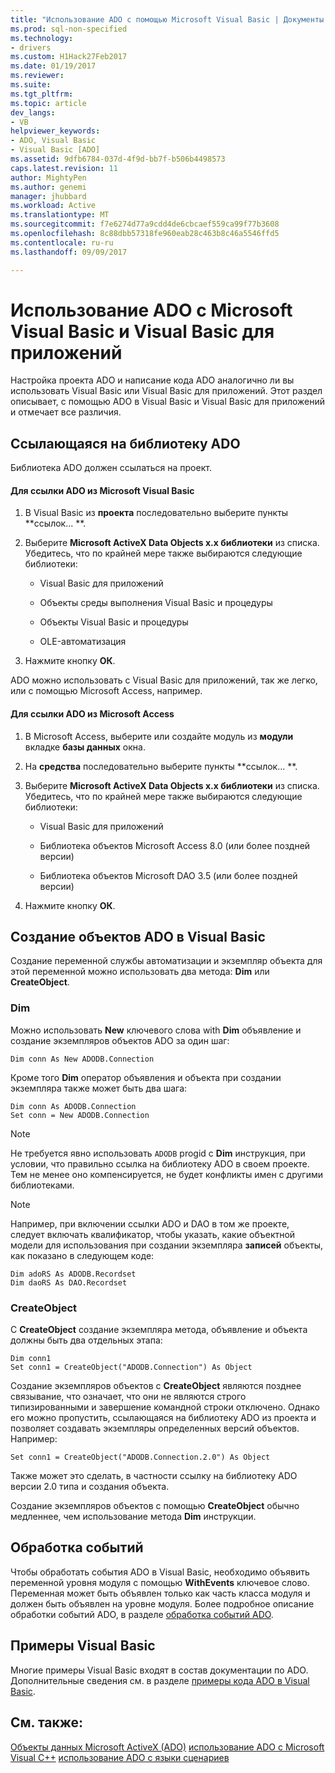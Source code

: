 ```yaml
---
title: "Использование ADO с помощью Microsoft Visual Basic | Документы Microsoft"
ms.prod: sql-non-specified
ms.technology:
- drivers
ms.custom: H1Hack27Feb2017
ms.date: 01/19/2017
ms.reviewer: 
ms.suite: 
ms.tgt_pltfrm: 
ms.topic: article
dev_langs:
- VB
helpviewer_keywords:
- ADO, Visual Basic
- Visual Basic [ADO]
ms.assetid: 9dfb6784-037d-4f9d-bb7f-b506b4498573
caps.latest.revision: 11
author: MightyPen
ms.author: genemi
manager: jhubbard
ms.workload: Active
ms.translationtype: MT
ms.sourcegitcommit: f7e6274d77a9cdd4de6cbcaef559ca99f77b3608
ms.openlocfilehash: 8c88dbb57318fe960eab28c463b8c46a5546ffd5
ms.contentlocale: ru-ru
ms.lasthandoff: 09/09/2017

---
```

# <a name="using-ado-with-microsoft-visual-basic-and-visual-basic-for-applications"></a>Использование ADO с Microsoft Visual Basic и Visual Basic для приложений
Настройка проекта ADO и написание кода ADO аналогично ли вы использовать Visual Basic или Visual Basic для приложений. Этот раздел описывает, с помощью ADO в Visual Basic и Visual Basic для приложений и отмечает все различия.

## <a name="referencing-the-ado-library"></a>Ссылающаяся на библиотеку ADO
 Библиотека ADO должен ссылаться на проект.

#### <a name="to-reference-ado-from-microsoft-visual-basic"></a>Для ссылки ADO из Microsoft Visual Basic

1.  В Visual Basic из **проекта** последовательно выберите пункты **ссылок... **.

2.  Выберите **Microsoft ActiveX Data Objects x.x библиотеки** из списка. Убедитесь, что по крайней мере также выбираются следующие библиотеки:

    -   Visual Basic для приложений

    -   Объекты среды выполнения Visual Basic и процедуры

    -   Объекты Visual Basic и процедуры

    -   OLE-автоматизация

3.  Нажмите кнопку **ОК**.

 ADO можно использовать с Visual Basic для приложений, так же легко, или с помощью Microsoft Access, например.

#### <a name="to-reference-ado-from-microsoft-access"></a>Для ссылки ADO из Microsoft Access

1.  В Microsoft Access, выберите или создайте модуль из **модули** вкладке **базы данных** окна.

2.  На **средства** последовательно выберите пункты **ссылок... **.

3.  Выберите **Microsoft ActiveX Data Objects x.x библиотеки** из списка. Убедитесь, что по крайней мере также выбираются следующие библиотеки:

    -   Visual Basic для приложений

    -   Библиотека объектов Microsoft Access 8.0 (или более поздней версии)

    -   Библиотека объектов Microsoft DAO 3.5 (или более поздней версии)

4.  Нажмите кнопку **ОК**.

## <a name="creating-ado-objects-in-visual-basic"></a>Создание объектов ADO в Visual Basic
 Создание переменной службы автоматизации и экземпляр объекта для этой переменной можно использовать два метода: **Dim** или **CreateObject**.

### <a name="dim"></a>Dim
 Можно использовать **New** ключевого слова with **Dim** объявление и создание экземпляров объектов ADO за один шаг:

```
Dim conn As New ADODB.Connection
```

 Кроме того **Dim** оператор объявления и объекта при создании экземпляра также может быть два шага:

```
Dim conn As ADODB.Connection
Set conn = New ADODB.Connection
```

> [!NOTE]
>  Не требуется явно использовать `ADODB` progid с **Dim** инструкция, при условии, что правильно ссылка на библиотеку ADO в своем проекте. Тем не менее оно компенсируется, не будет конфликты имен с другими библиотеками.

> [!NOTE]
>  Например, при включении ссылки ADO и DAO в том же проекте, следует включать квалификатор, чтобы указать, какие объектной модели для использования при создании экземпляра **записей** объекты, как показано в следующем коде:

```
Dim adoRS As ADODB.Recordset
Dim daoRS As DAO.Recordset
```

### <a name="createobject"></a>CreateObject
 С **CreateObject** создание экземпляра метода, объявление и объекта должны быть два отдельных этапа:

```
Dim conn1
Set conn1 = CreateObject("ADODB.Connection") As Object
```

 Создание экземпляров объектов с **CreateObject** являются позднее связывание, что означает, что они не являются строго типизированными и завершение командной строки отключено. Однако его можно пропустить, ссылающаяся на библиотеку ADO из проекта и позволяет создавать экземпляры определенных версий объектов. Например:

```
Set conn1 = CreateObject("ADODB.Connection.2.0") As Object
```

 Также может это сделать, в частности ссылку на библиотеку ADO версии 2.0 типа и создания объекта.

 Создание экземпляров объектов с помощью **CreateObject** обычно медленнее, чем использование метода **Dim** инструкции.

## <a name="handling-events"></a>Обработка событий
 Чтобы обработать события ADO в Visual Basic, необходимо объявить переменной уровня модуля с помощью **WithEvents** ключевое слово. Переменная может быть объявлен только как часть класса модуля и должен быть объявлен на уровне модуля. Более подробное описание обработки событий ADO, в разделе [обработка событий ADO](../../../ado/guide/data/handling-ado-events.md).

## <a name="visual-basic-examples"></a>Примеры Visual Basic
 Многие примеры Visual Basic входят в состав документации по ADO. Дополнительные сведения см. в разделе [примеры кода ADO в Visual Basic](../../../ado/reference/ado-api/ado-code-examples-in-visual-basic.md).

## <a name="see-also"></a>См. также:
 [Объекты данных Microsoft ActiveX (ADO)](../../../ado/microsoft-activex-data-objects-ado.md) [использование ADO с Microsoft Visual C++](../../../ado/guide/appendixes/using-ado-with-microsoft-visual-c.md) [использование ADO с языки сценариев](../../../ado/guide/appendixes/using-ado-with-scripting-languages.md)

